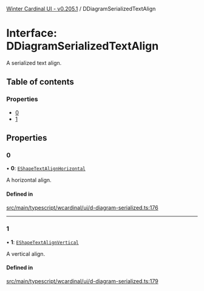 [Winter Cardinal UI - v0.205.1](../index.md) / DDiagramSerializedTextAlign

# Interface: DDiagramSerializedTextAlign

A serialized text align.

## Table of contents

### Properties

- [0](DDiagramSerializedTextAlign.md#0)
- [1](DDiagramSerializedTextAlign.md#1)

## Properties

### 0

• **0**: [`EShapeTextAlignHorizontal`](../index.md#eshapetextalignhorizontal)

A horizontal align.

#### Defined in

[src/main/typescript/wcardinal/ui/d-diagram-serialized.ts:176](https://github.com/winter-cardinal/winter-cardinal-ui/blob/v0.205.1/src/main/typescript/wcardinal/ui/d-diagram-serialized.ts#L176)

___

### 1

• **1**: [`EShapeTextAlignVertical`](../index.md#eshapetextalignvertical)

A vertical align.

#### Defined in

[src/main/typescript/wcardinal/ui/d-diagram-serialized.ts:179](https://github.com/winter-cardinal/winter-cardinal-ui/blob/v0.205.1/src/main/typescript/wcardinal/ui/d-diagram-serialized.ts#L179)
